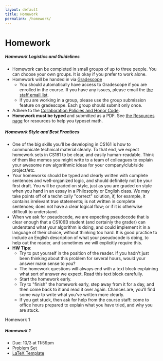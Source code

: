 ```yaml
---
layout: default
title: Homework
permalink: /homework/
---
```


# Homework

<div class="panel">
<h5 class="card-title">Homework Logistics and Guidelines</h5>
<ul>
<li> Homework can be completed in small groups of up to three people.  You can choose your own groups.  It is okay if you prefer to work alone.</li>
<li> Homework will be handed in via <a href="https://www.gradescope.com/courses/1077282">Gradescope</a>
	<ul> <li> You should automatically have access to Gradescope if you are enrolled in the course.  If you have any issues, please email the <a href="mailto:cs161-aut2526-staff@lists.stanford.edu">the staff email list</a>. </li>
	<li> If you are working in a group, please use the group submission feature on gradescope.  Each group should submit only once.</li> 
</ul></li>
<li> Adhere to the <a href="/policies/">Collaboration Policies and Honor Code</a>.</li>
<li> <b>Homework must be typed</b> and submitted as a PDF.  See <a href="/resources/">the Resources page</a> for resources to help you typeset math.</li>
</ul>
</div>

<div class="panel">
<h5 class="card-title">Homework Style and Best Practices</h5>
<ul>
<li> One of the big skills you'll be developing in CS161 is how to communicate technical material clearly. To that end, we expect homework sets in CS161 to be clear, and easily human-readable. Think of them like memos you might write to a team of colleagues to explain your awesome new algorithmic ideas for your company/club/side project/etc. </li>
<li> Your homeworks should be typed and clearly written with complete sentences and well-organized logic, and should definitely not be your first draft.  You will be graded on style, just as you are graded on style when you hand in an essay in a Philosophy or English class.  We may take points off of a technically "correct" solution, if, for example, it contains irrelevant true statements; is not written in complete sentences; does not have a clear logical flow; or if it is otherwise difficult to understand. </li>
<li> When we ask for pseudocode, we are expecting pseudocode that is clear enough that a CS106B student (and certainly the grader) can understand what your algorithm is doing, and could implement it in a language of their choice, without thinking too hard. It is good practice to include an English description of what your pseudocode is doing, to help out the reader, and sometimes we will explicitly require this.</li>
<li><b>HW Tips</b>:
<ul>
	<li> Try to put yourself in the position of the reader. If you hadn't just been thinking about this problem for several hours, would your answer make sense to you?</li>
	<li> The homework questions will always end with a text block explaining what sort of answer we expect. Read this text block carefully.</li>
	<li> Start the homework early.</li>
	<li> Try to "finish" the homework early, step away from it for a day, and then come back to it and read it over again. Chances are, you'll find some way to write what you've written more clearly.</li>
	<li> If you get stuck, then ask for help from the course staff: come to office hours prepared to explain what you have tried, and why you are stuck.</li>
</ul></li>
</ul>
</div>

<div class="card mb-4">
  <div class="card-header">
    Homework 1
  </div>
  <div class="card-body">
    <h5 class="card-title">Homework 1</h5>
    <p class="card-text">
	<ul>
	<li> Due: 10/3 at 11:59pm</li>
	<li> <a href="assets/homework/HW1.pdf">Problem Set</a> </li>
	<li> <a href="assets/homework/HW1.tex">LaTeX Template</a> </li>
	<!-- <li> <a href="assets/homework/HW1_soln.pdf">Solutions</a> </li>-->
	</ul>
</p>
  </div>
</div>
